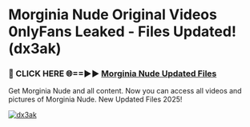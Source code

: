 # Morginia Nude Original Videos 0nlyFans Leaked - Files Updated! (dx3ak)

<h3>🔴 CLICK HERE 🌐==►► <a href="https://tinyurl.com/yrmya6cz" rel="nofollow">Morginia Nude Updated Files</a></h3>

Get Morginia Nude and all content. Now you can access all videos and pictures of Morginia Nude. New Updated Files 2025!

[![dx3ak](https://i.imgur.com/FMdXYCs.gif)](https://tinyurl.com/yrmya6cz)
